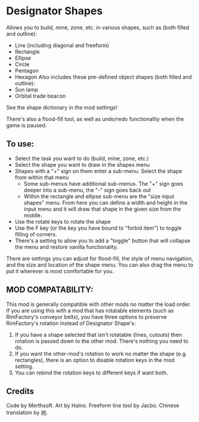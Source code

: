 # Designator Shapes
Allows you to build, mine, zone, etc. in various shapes, such as (both filled and outline):
- Line (including diagonal and freeform)
- Rectangle
- Ellipse
- Circle
- Pentagon
- Hexagon
Also includes these pre-defined object shapes (both filled and outline):
- Sun lamp
- Orbital trade beacon

See the shape dictionary in the mod settings!

There's also a flood-fill tool, as well as undo/redo functionality when the game is paused.

## To use:
- Select the task you want to do (build, mine, zone, etc.)
- Select the shape you want to draw in the shapes menu
- Shapes with a "+" sign on them enter a sub-menu. Select the shape from within that menu
  - Some sub-menus have additional sub-menus. The "+" sign goes deeper into a sub-menu, the "-" sign goes back out
  - Within the rectangle and ellipse sub-menu are the "size input shapes" menu. From here you can define a width and height in the input menu and it will draw that shape in the given size from the middle.
- Use the rotate keys to rotate the shape
- Use the F key (or the key you have bound to "forbid item") to toggle filling of corners.
- There's a setting to allow you to add a "toggle" button that will collapse the menu and restore vanilla functionality.

There are settings you can adjust for flood-fill, the style of menu navigation, and the size and location of the shape menu. You can also drag the menu to put it wherever is most comfortable for you.

## MOD COMPATABILITY:
This mod is generally compatible with other mods no matter the load order. If you are using this with a mod that has rotatable elements (such as RimFactory's conveyor belts), you have three options to preserve RimFactory's rotation instead of Designator Shape's:
1) If you have a shape selected that isn't rotatable (lines, cutouts) then rotation is passed down to the other mod. There's nothing you need to do.
2) If you want the other-mod's rotation to work no matter the shape (e.g. rectangles), there is an option to disable rotation keys in the mod setting.
3) You can rebind the rotation keys to different keys if want both.

## Credits
Code by Merthsoft. Art by Halno. Freeform line tool by Jacbo. Chinese translation by 祂.
